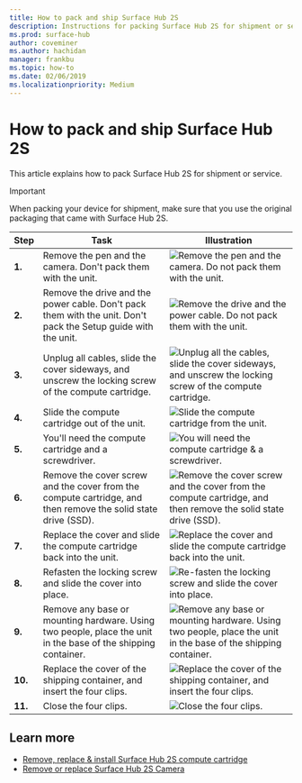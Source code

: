 ```yaml
---
title: How to pack and ship Surface Hub 2S
description: Instructions for packing Surface Hub 2S for shipment or service.
ms.prod: surface-hub
author: coveminer
ms.author: hachidan
manager: frankbu
ms.topic: how-to
ms.date: 02/06/2019
ms.localizationpriority: Medium
---
```


# How to pack and ship Surface Hub 2S

This article explains how to pack Surface Hub 2S for shipment or service.

>[!IMPORTANT]  
>When packing your device for shipment, make sure that you use the original packaging that came with Surface Hub 2S.  

| Step  |    Task                                                                                                                                             |    Illustration   |
| - | ----------------------------------------------------------------------------------------------------------------------------------------------- | ----- |
| **1.**  | Remove the pen and the camera. Don't pack them with the unit.                                                   | ![Remove the pen and the camera. Do not pack them with the unit.](images/surface-hub-2s-repack-2.png) |
| **2.**  | Remove the drive and the power cable. Don't pack them with the unit. Don't pack the Setup guide with the unit. | ![Remove the drive and the power cable. Do not pack them with the unit.](images/surface-hub-2s-repack-3.png) |
| **3.**  | Unplug all cables, slide the cover sideways, and unscrew the locking screw of the compute cartridge.             | ![Unplug all the cables, slide the cover sideways, and unscrew the locking screw of the compute cartridge.](images/surface-hub-2s-repack-5.png) |
| **4.**  | Slide the compute cartridge out of the unit.                                                                     | ![Slide the compute cartridge from the unit.](images/surface-hub-2s-repack-6.png) |
| **5.**  | You'll need the compute cartridge and a screwdriver.                                                           | ![You will need the compute cartridge & a screwdriver.](images/surface-hub-2s-repack-7.png)|
| **6.**  | Remove the cover screw and the cover from the compute cartridge, and then remove the solid state drive (SSD).    | ![Remove the cover screw and the cover from the compute cartridge, and then remove the solid state drive (SSD).](images/surface-hub-2s-repack-8.png)|
| **7.** | Replace the cover and slide the compute cartridge back into the unit.                                             | ![Replace the cover and slide the compute cartridge back into the unit.](images/surface-hub-2s-repack-9.png)|
| **8.**  | Refasten the locking screw and slide the cover into place.                                                      | ![Re-fasten the locking screw and slide the cover into place.](images/surface-hub-2s-repack-10.png)|
| **9.**  | Remove any base or mounting hardware. Using two people, place the unit in the base of the shipping container.    | ![Remove any base or mounting hardware. Using two people, place the unit in the base of the shipping container.](images/surface-hub-2s-repack-11.png)|
| **10.** | Replace the cover of the shipping container, and insert the four clips.                                          | ![Replace the cover of the shipping container, and insert the four clips.](images/surface-hub-2s-repack-12.png)|
| **11.** | Close the four clips.                                                                                            | ![Close the four clips.](images/surface-hub-2s-repack-13.png)|

## Learn more

- [Remove, replace & install Surface Hub 2S compute cartridge](surface-hub-2s-replace-cartridge.md)
- [Remove or replace Surface Hub 2S Camera](surface-hub-2s-replace-camera.md)